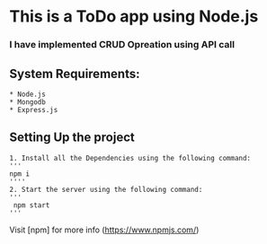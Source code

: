 # This is a ToDo app using Node.js
### I have implemented CRUD Opreation using API call
## System Requirements: 
    * Node.js
    * Mongodb
    * Express.js
## Setting Up the project
    1. Install all the Dependencies using the following command:
    '''
    npm i
    ''''
    2. Start the server using the following command:
    '''
     npm start
    '''
Visit [npm] for more info (https://www.npmjs.com/)
